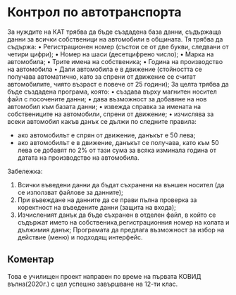# Контрол по автотранспорта

За нуждите на КАТ трябва да бъде създадена база данни, съдържаща данни за всички собственици на автомобили в общината. Тя трябва да съдържа: 
•	Регистрационен номер (състои се от две букви, следвани от четири цифри);
•	Номер на шаси (десетцифрено число);
•	Марка на автомобила;
•	Трите имена на собственика;
•	Година на производство на автомобила
•	Дали автомобила е в движение (стойността се получава автоматично, като за спрени от движение се считат автомобилите, чиято възраст е повече от 25 години);
За целта трябва да бъде създадена програма, която:
•	създава върху магнитен носител файл с посочените данни; 
•	дава възможност за добавяне на нов автомобил към базата данни;
•	извежда справка за имената на собствениците на автомобили, спрени от движение;
•	изчислява за всеки автомобил какъв данък се дължи по следните правила:
-	ако автомобилът е спрян от движение, данъкът е 50 лева;
-	ако автомобилът е в движение, данъкът се получава, като към 50 лева се добавят по 2% от тази сума за всяка изминала година от датата на производство на автомобила.

Забележка: 
1.	Всички въведени данни да бъдат съхранени на външен носител (да се използват файлове за данните);
2.	При въвеждане на данните да се прави пълна проверка за коректност на въведените данни (защита на входа);
3.	Изчисленият данък да бъде съхранен в отделен файл, в който се съдържат името на собственика,регистрационния номер на колата и дължимия данък; 
Програмата да предлага възможност за избор на действие (меню) и подходящ интерфейс.

## Коментар
Това е училищен проект направен по време на първата КОВИД вълна(2020г.) с цел успешно завършване на 12-ти клас.
